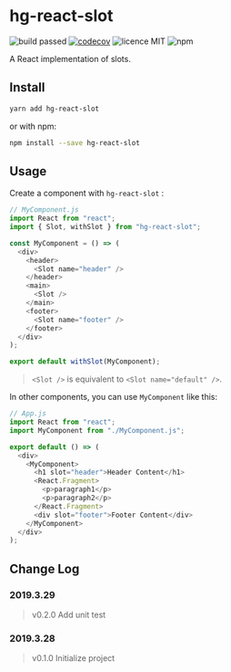 # hg-react-slot

![build passed](https://img.shields.io/badge/build-passed-brightgreen.svg)
[![codecov](https://codecov.io/gh/hamger/hg-react-slot/branch/master/graph/badge.svg)](https://codecov.io/gh/hamger/hg-react-slot)
![licence MIT](https://img.shields.io/badge/licence-MIT-orange.svg)
![npm](https://img.shields.io/npm/v/hg-react-slot.svg?color=blue)

A React implementation of slots.

## Install

```bash
yarn add hg-react-slot
```

or with npm:

```bash
npm install --save hg-react-slot
```

## Usage

Create a component with `hg-react-slot` :

```js
// MyComponent.js
import React from "react";
import { Slot, withSlot } from "hg-react-slot";

const MyComponent = () => (
  <div>
    <header>
      <Slot name="header" />
    </header>
    <main>
      <Slot />
    </main>
    <footer>
      <Slot name="footer" />
    </footer>
  </div>
);

export default withSlot(MyComponent);
```

> `<Slot />` is equivalent to `<Slot name="default" />`.

In other components, you can use `MyComponent` like this:

```js
// App.js
import React from "react";
import MyComponent from "./MyComponent.js";

export default () => (
  <div>
    <MyComponent>
      <h1 slot="header">Header Content</h1>
      <React.Fragment>
        <p>paragraph1</p>
        <p>paragraph2</p>
      </React.Fragment>
      <div slot="footer">Footer Content</div>
    </MyComponent>
  </div>
);
```

## Change Log

### 2019.3.29

> v0.2.0 Add unit test

### 2019.3.28

> v0.1.0 Initialize project
